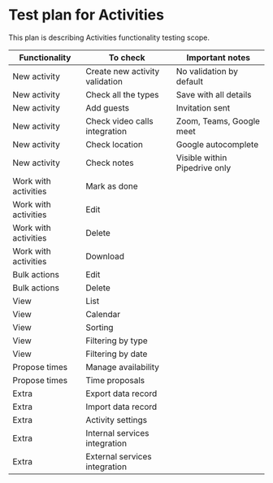 # Test plan for Activities
This plan is describing Activities functionality testing scope.

| Functionality        | To check                       | Important notes               |
|----------------------|--------------------------------|-------------------------------|
| New activity         | Create new activity validation | No validation by default      |
| New activity         | Check all the types            | Save with all details         |
| New activity         | Add guests                     | Invitation sent               |
| New activity         | Check video calls integration  | Zoom, Teams, Google meet      |
| New activity         | Check location                 | Google autocomplete           |
| New activity         | Check notes                    | Visible within Pipedrive only |
| Work with activities | Mark as done                   |                               |
| Work with activities | Edit                           |                               |
| Work with activities | Delete                         |                               |
| Work with activities | Download                       |                               |
| Bulk actions         | Edit                           |                               |
| Bulk actions         | Delete                         |                               |
| View                 | List                           |                               |
| View                 | Calendar                       |                               |
| View                 | Sorting                        |                               |
| View                 | Filtering by type              |                               |
| View                 | Filtering by date              |                               |
| Propose times        | Manage availability            |                               |
| Propose times        | Time proposals                 |                               |
| Extra                | Export data record             |                               |
| Extra                | Import data record             |                               |
| Extra                | Activity settings              |                               |
| Extra                | Internal services integration  |                               |
| Extra                | External services integration  |                               |
